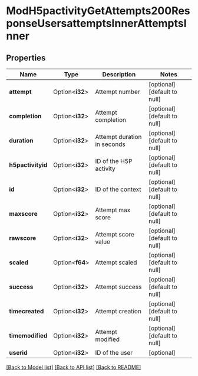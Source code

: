# ModH5pactivityGetAttempts200ResponseUsersattemptsInnerAttemptsInner

## Properties

Name | Type | Description | Notes
------------ | ------------- | ------------- | -------------
**attempt** | Option<**i32**> | Attempt number | [optional][default to null]
**completion** | Option<**i32**> | Attempt completion | [optional][default to null]
**duration** | Option<**i32**> | Attempt duration in seconds | [optional][default to null]
**h5pactivityid** | Option<**i32**> | ID of the H5P activity | [optional][default to null]
**id** | Option<**i32**> | ID of the context | [optional][default to null]
**maxscore** | Option<**i32**> | Attempt max score | [optional][default to null]
**rawscore** | Option<**i32**> | Attempt score value | [optional][default to null]
**scaled** | Option<**f64**> | Attempt scaled | [optional][default to null]
**success** | Option<**i32**> | Attempt success | [optional][default to null]
**timecreated** | Option<**i32**> | Attempt creation | [optional][default to null]
**timemodified** | Option<**i32**> | Attempt modified | [optional][default to null]
**userid** | Option<**i32**> | ID of the user | [optional]

[[Back to Model list]](../README.md#documentation-for-models) [[Back to API list]](../README.md#documentation-for-api-endpoints) [[Back to README]](../README.md)


